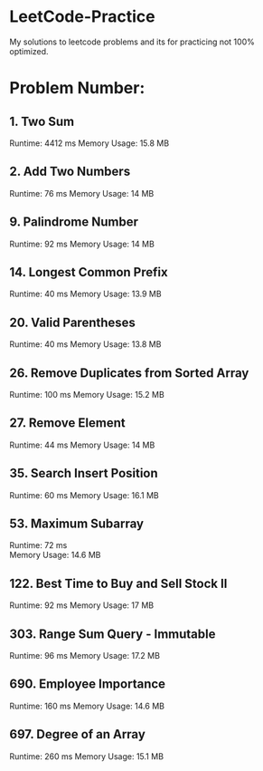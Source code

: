 # LeetCode-Practice
My solutions to leetcode problems and its for practicing not 100% optimized.


# Problem Number:
## 1. Two Sum
Runtime: 4412 ms
Memory Usage: 15.8 MB
## 2. Add Two Numbers
Runtime: 76 ms
Memory Usage: 14 MB
## 9. Palindrome Number
Runtime: 92 ms
Memory Usage: 14 MB
## 14. Longest Common Prefix
Runtime: 40 ms
Memory Usage: 13.9 MB
## 20. Valid Parentheses
Runtime: 40 ms
Memory Usage: 13.8 MB
## 26. Remove Duplicates from Sorted Array
Runtime: 100 ms
Memory Usage: 15.2 MB
## 27. Remove Element
Runtime: 44 ms
Memory Usage: 14 MB
## 35. Search Insert Position
Runtime: 60 ms
Memory Usage: 16.1 MB
## 53. Maximum Subarray
Runtime: 72 ms	
Memory Usage: 14.6 MB
## 122. Best Time to Buy and Sell Stock II
Runtime: 92 ms
Memory Usage: 17 MB
## 303. Range Sum Query - Immutable
Runtime: 96 ms
Memory Usage: 17.2 MB
## 690. Employee Importance
Runtime: 160 ms
Memory Usage: 14.6 MB
## 697. Degree of an Array
Runtime: 260 ms
Memory Usage: 15.1 MB































